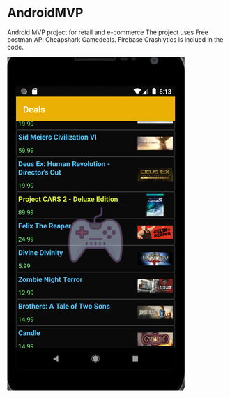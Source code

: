 # AndroidMVP

Android MVP project for retail and e-commerce
The project uses Free postman API Cheapshark Gamedeals.
Firebase Crashlytics is inclued in the code.

![](images/DealsGame.PNG)
